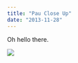 ```yaml
---
title: "Pau Close Up"
date: "2013-11-28"
---
```


Oh hello there.

![](images/tumblr_inline_mwz97rHz6g1qlj3bd.jpg)
